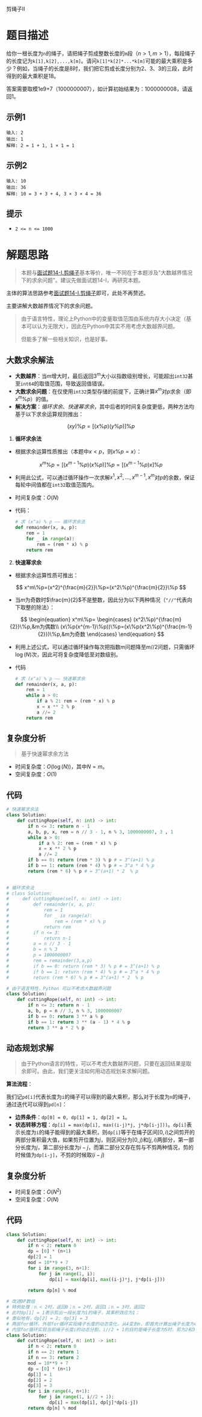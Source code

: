 剪绳子II

# 题目描述

给你一根长度为`n`的绳子，请把绳子剪成整数长度的`m`段（$n>1,m>1$），每段绳子的长度记为`k[1],k[2],...,k[m]`。请问`k[1]*k[2]*...*k[m]`可能的最大乘积是多少？例如，当绳子的长度是8时，我们把它剪成长度分别为2、3、3的三段，此时得到的最大乘积是18。

答案需要取模1e9+7（1000000007），如计算初始结果为：1000000008，请返回1。

## 示例1

```
输入: 2
输出: 1
解释: 2 = 1 + 1, 1 × 1 = 1
```

## 示例2

```
输入: 10
输出: 36
解释: 10 = 3 + 3 + 4, 3 × 3 × 4 = 36
```

## 提示

- `2 <= n <= 1000`

# 解题思路

> 本题与[面试题14-I.剪绳子](https://github.com/TrippleKing/LeetCode_Python3/blob/master/剑指offer系列/面试题14-I.剪绳子.md)基本等价，唯一不同在于本题涉及"大数越界情况下的求余问题"。建议先做面试题14-I，再研究本题。

主体的算法思路参考[面试题14-I.剪绳子](https://github.com/TrippleKing/LeetCode_Python3/blob/master/剑指offer系列/面试题14-I.剪绳子.md)即可，此处不再赘述。

主要讲解大数越界情况下的求余问题。

> 由于语言特性，理论上Python中的变量取值范围由系统内存大小决定（基本可以认为无限大），因此在Python中其实不用考虑大数越界问题。
>
> 但能多了解一些相关知识，也是好事。

## 大数求余解法

- **大数越界**：当$m$增大时，最后返回$3^m$大小以指数级别增长，可能超出`int32`甚至`int64`的取值范围，导致返回值错误。
- **大数求余问题**：在仅使用`int32`类型存储的前提下，正确计算$x^m$对$p$求余（即$x^m\%p$）的值。
- **解决方案**：*循环求余*、*快速幂求余*，其中后者的时间复杂度更低，两种方法均基于以下求余运算规则推出：

$$
(xy)\%p=[(x\%p)(y\%p)]\%p
$$

1. **循环求余法**

- 根据求余运算性质推出（本题中$x<p$，则$x\%p=x$）：

$$
x^m\%p=[(x^{m-1}\%p)(x\%p)]\%p=[(x^{m-1}\%p)x]\%p
$$

- 利用此公式，可以通过循环操作一次求解$x^1,x^2,...,x^{m-1},x^m$对$p$的余数，保证每轮中间值都在`int32`取值范围内。
- 时间复杂度：$O(N)$

- 代码：

  ```python
  # 求 (x^a) % p —— 循环求余法
  def remainder(x, a, p):
      rem = 1
      for _ in range(a):
          rem = (rem * x) % p
      return rem
  ```

2. **快速幂求余**

- 根据求余运算性质可推出：

$$
x^m\%p=(x^2)^{\frac{m}{2}}\%p=(x^2\%p)^{\frac{m}{2}}\%p
$$

- 当$m$为奇数时$\frac{m}{2}$不是整数，因此分为以下两种情况（`"//"`代表向下取整的除法）：

$$
\begin{equation}
x^m\%p=
\begin{cases}
(x^2\%p)^{\frac{m}{2}}\%p,&m为偶数\\
(x\%p(x^{m-1}\%p))\%p=(x\%p(x^2\%p)^{\frac{m-1}{2}})\%p,&m为奇数
\end{cases}
\end{equation}
$$

- 利用上述公式，可以通过循环操作每次把指数$m$问题降至$m//2$问题，只需循环$\log(N)$次，因此可将复杂度降低至对数级别。

- 代码

  ```python
  # 求 (x^a) % p —— 快速幂求余
  def remainder(x, a, p):
      rem = 1
      while a > 0:
          if a % 2: rem = (rem * x) % p
          x = x ** 2 % p
          a //= 2
      return rem
  ```

## 复杂度分析

> 基于快速幂求余方法

- 时间复杂度：$O(\log(N))$，其中$N=m$。
- 空间复杂度：$O(1)$

## 代码

```python
# 快速幂求余法
class Solution:
    def cuttingRope(self, n: int) -> int:
        if n <= 3: return n - 1
        a, b, p, x, rem = n // 3 - 1, n % 3, 1000000007, 3 , 1
        while a > 0:
            if a % 2: rem = (rem * x) % p
            x = x ** 2 % p
            a //= 2
        if b == 0: return (rem * 3) % p # = 3^(a+1) % p
        if b == 1: return (rem * 4) % p # = 3^a * 4 % p
        return (rem * 6) % p # = 3^(a+1) * 2  % p

    
# 循环求余法
# class Solution:
#     def cuttingRope(self, n: int) -> int:
#         def remainder(x, a, p):
#             rem = 1
#             for _ in range(a):
#                 rem = (rem * x) % p
#             return rem
#         if n <= 3:
#             return n-1
#         a = n // 3 - 1
#         b = n % 3
#         p = 1000000007
#         rem = remainder(3,a,p)
#         if b == 0: return (rem * 3) % p # = 3^(a+1) % p
#         if b == 1: return (rem * 4) % p # = 3^a * 4 % p
#         return (rem * 6) % p # = 3^(a+1) * 2  % p

# 由于语言特性，Python 可以不考虑大数越界问题
class Solution:
    def cuttingRope(self, n: int) -> int:
        if n <= 3: return n - 1
        a, b, p = n // 3, n % 3, 1000000007
        if b == 0: return 3 ** a % p
        if b == 1: return 3 ** (a - 1) * 4 % p
        return 3 ** a * 2 % p
```

## 动态规划求解

> 由于Python语言的特性，可以不考虑大数越界问题，只要在返回结果是取余即可。由此，我们更关注如何用动态规划来求解问题。

**算法流程**：

我们记`pd[i]`代表长度为`i`的绳子可以得到的最大乘积，那么对于长度为`n`的绳子，通过迭代可以得到`pd[n]`：

- **边界条件**：`dp[0] = 0, dp[1] = 1, dp[2] = 1`。
- **状态转移方程**：`dp[i] = max(dp[i], max((i-j)*j, j*dp[i-j]))`。`dp[i]`表示长度为`i`的绳子能得到的最大乘积，则`dp[i]`等于在绳子区间$[0,i)$之间剪开的两部分乘积最大值，如果剪开位置为$j$，则区间分为$[0,j)$和$[j,i)$两部分，第一部分长度为$j$，第二部分长度为$i-j$，而第二部分又存在剪与不剪两种情况，剪的时候值为`dp[i-j]`，不剪的时候取$(i-j)$

## 复杂度分析

- 时间复杂度：$O(N^2)$
- 空间复杂度：$O(N)$

## 代码

```python
class Solution:
    def cuttingRope(self, n: int) -> int:
        if n < 2: return 0
        dp = [0] * (n+1)
        dp[2] = 1
        mod = 10**9 + 7
        for i in range(3, n+1):
            for j in range(1, i):
                dp[i] = max(dp[i], max((i-j)*j, j*dp[i-j]))
        
        return dp[n] % mod

# 改进DP数组
# 特例处理：n < 2时，返回0；n = 2时，返回1；n = 3时，返回2
# 此时dp[1] = 1表示剪出一段长度为1的绳子，其乘积效应为1；
# 类似地有，dp[2] = 2; dp[3] = 3
# 两层for循环。外层for循环实现绳子长度的动态变化，从4变到n，即首先计算出绳子长度为4的最大乘积，再依次往下进行；
# 内层for循环实现当前绳子长度i的动态分割，i//2 + 1的目的是绳子长度为5时，剪为2和3与3和2的乘积是一样的，避免重复计算；
class Solution:
    def cuttingRope(self, n: int) -> int:
        if n < 2: return 0
        if n == 2: return 1
        if n == 3: return 2
        mod = 10**9 + 7
        dp = [0] * (n+1)
        dp[1] = 1
        dp[2] = 2
        dp[3] = 3
        for i in range(4, n+1):
            for j in range(1, i//2 + 1):
                dp[i] = max(dp[i], dp[j]*dp[i-j])      
        return dp[n] % mod
```

